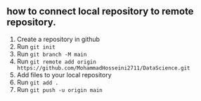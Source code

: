 ## how to connect local repository to remote repository.
1. Create a repository in github
2. Run `git init`
3. Run `git branch -M main`
4. Run `git remote add origin https://github.com/MohammadHosseini2711/DataScience.git`
5. Add files to your local repository
6. Run `git add .`
7. Run `git push -u origin main`
##